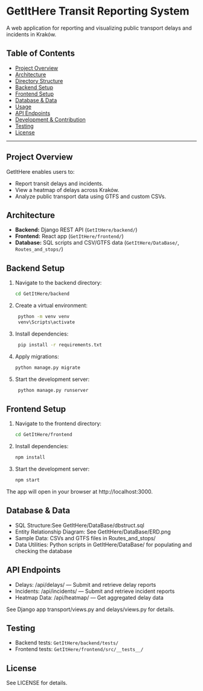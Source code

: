 # GetItHere Transit Reporting System

A web application for reporting and visualizing public transport delays and incidents in Kraków.

## Table of Contents

- [Project Overview](#project-overview)
- [Architecture](#architecture)
- [Directory Structure](#directory-structure)
- [Backend Setup](#backend-setup)
- [Frontend Setup](#frontend-setup)
- [Database & Data](#database--data)
- [Usage](#usage)
- [API Endpoints](#api-endpoints)
- [Development & Contribution](#development--contribution)
- [Testing](#testing)
- [License](#license)

---

## Project Overview

GetItHere enables users to:
- Report transit delays and incidents.
- View a heatmap of delays across Kraków.
- Analyze public transport data using GTFS and custom CSVs.

## Architecture

- **Backend:** Django REST API (`GetItHere/backend/`)
- **Frontend:** React app (`GetItHere/frontend/`)
- **Database:** SQL scripts and CSV/GTFS data (`GetItHere/DataBase/`, `Routes_and_stops/`)

## Backend Setup

1. Navigate to the backend directory:
   ```bash
   cd GetItHere/backend

2. Create a virtual environment:
   ```bash
    python -m venv venv
    venv\Scripts\activate
3. Install dependencies:
   ```bash
    pip install -r requirements.txt
4. Apply migrations:
    ```bash
    python manage.py migrate
5. Start the development server:
   ```bash
    python manage.py runserver

## Frontend Setup
1. Navigate to the frontend directory:
   ```bash
   cd GetItHere/frontend
2. Install dependencies:
   ```bash
   npm install
3. Start the development server:
   ```bash
   npm start
The app will open in your browser at http://localhost:3000.

## Database & Data
- SQL Structure:See GetItHere/DataBase/dbstruct.sql
- Entity Relationship Diagram: See GetItHere/DataBase/ERD.png
- Sample Data: CSVs and GTFS files in Routes_and_stops/
- Data Utilities: Python scripts in GetItHere/DataBase/ for populating and checking the database

## API Endpoints
- Delays: /api/delays/ — Submit and retrieve delay reports
- Incidents: /api/incidents/ — Submit and retrieve incident reports
- Heatmap Data: /api/heatmap/ — Get aggregated delay data

See Django app transport/views.py and delays/views.py for details.

## Testing
- Backend tests: `GetItHere/backend/tests/`
- Frontend tests: `GetItHere/frontend/src/__tests__/`

## License

See LICENSE for details.
   
   